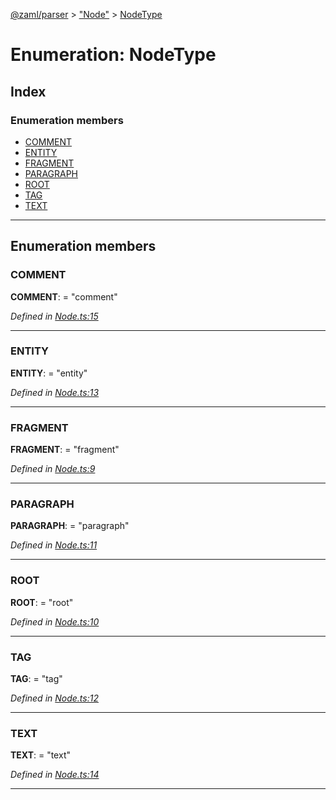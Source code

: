 [@zaml/parser](../README.md) > ["Node"](../modules/_node_.md) > [NodeType](../enums/_node_.nodetype.md)

# Enumeration: NodeType

## Index

### Enumeration members

* [COMMENT](_node_.nodetype.md#comment)
* [ENTITY](_node_.nodetype.md#entity)
* [FRAGMENT](_node_.nodetype.md#fragment)
* [PARAGRAPH](_node_.nodetype.md#paragraph)
* [ROOT](_node_.nodetype.md#root)
* [TAG](_node_.nodetype.md#tag)
* [TEXT](_node_.nodetype.md#text)

---

## Enumeration members

<a id="comment"></a>

###  COMMENT

**COMMENT**:  = "comment"

*Defined in [Node.ts:15](https://github.com/nexushubs/zaml-lang/blob/9076d84/packages/zaml-parser/src/Node.ts#L15)*

___
<a id="entity"></a>

###  ENTITY

**ENTITY**:  = "entity"

*Defined in [Node.ts:13](https://github.com/nexushubs/zaml-lang/blob/9076d84/packages/zaml-parser/src/Node.ts#L13)*

___
<a id="fragment"></a>

###  FRAGMENT

**FRAGMENT**:  = "fragment"

*Defined in [Node.ts:9](https://github.com/nexushubs/zaml-lang/blob/9076d84/packages/zaml-parser/src/Node.ts#L9)*

___
<a id="paragraph"></a>

###  PARAGRAPH

**PARAGRAPH**:  = "paragraph"

*Defined in [Node.ts:11](https://github.com/nexushubs/zaml-lang/blob/9076d84/packages/zaml-parser/src/Node.ts#L11)*

___
<a id="root"></a>

###  ROOT

**ROOT**:  = "root"

*Defined in [Node.ts:10](https://github.com/nexushubs/zaml-lang/blob/9076d84/packages/zaml-parser/src/Node.ts#L10)*

___
<a id="tag"></a>

###  TAG

**TAG**:  = "tag"

*Defined in [Node.ts:12](https://github.com/nexushubs/zaml-lang/blob/9076d84/packages/zaml-parser/src/Node.ts#L12)*

___
<a id="text"></a>

###  TEXT

**TEXT**:  = "text"

*Defined in [Node.ts:14](https://github.com/nexushubs/zaml-lang/blob/9076d84/packages/zaml-parser/src/Node.ts#L14)*

___

